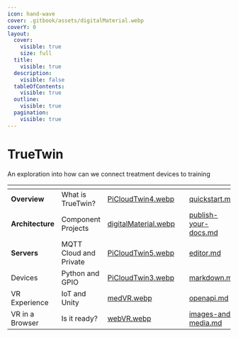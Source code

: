 ```yaml
---
icon: hand-wave
cover: .gitbook/assets/digitalMaterial.webp
coverY: 0
layout:
  cover:
    visible: true
    size: full
  title:
    visible: true
  description:
    visible: false
  tableOfContents:
    visible: true
  outline:
    visible: true
  pagination:
    visible: true
---
```


# TrueTwin

An exploration into how can we connect treatment devices to training

<table data-view="cards"><thead><tr><th></th><th></th><th data-hidden data-card-cover data-type="files"></th><th data-hidden></th><th data-hidden data-card-target data-type="content-ref"></th></tr></thead><tbody><tr><td><strong>Overview</strong></td><td>What is TrueTwin?</td><td><a href=".gitbook/assets/PiCloudTwin4.webp">PiCloudTwin4.webp</a></td><td></td><td><a href="getting-started/quickstart.md">quickstart.md</a></td></tr><tr><td><strong>Architecture</strong></td><td>Component Projects</td><td><a href=".gitbook/assets/digitalMaterial.webp">digitalMaterial.webp</a></td><td></td><td><a href="getting-started/publish-your-docs.md">publish-your-docs.md</a></td></tr><tr><td><strong>Servers</strong></td><td>MQTT Cloud and Private</td><td><a href=".gitbook/assets/PiCloudTwin5.webp">PiCloudTwin5.webp</a></td><td></td><td><a href="basics/editor.md">editor.md</a></td></tr><tr><td>Devices</td><td>Python and GPIO</td><td><a href=".gitbook/assets/PiCloudTwin3.webp">PiCloudTwin3.webp</a></td><td></td><td><a href="basics/markdown.md">markdown.md</a></td></tr><tr><td>VR Experience</td><td>IoT and Unity</td><td><a href=".gitbook/assets/medVR.webp">medVR.webp</a></td><td></td><td><a href="basics/openapi.md">openapi.md</a></td></tr><tr><td>VR in a Browser</td><td>Is it ready?</td><td><a href=".gitbook/assets/webVR.webp">webVR.webp</a></td><td></td><td><a href="basics/images-and-media.md">images-and-media.md</a></td></tr></tbody></table>
